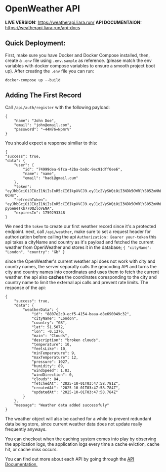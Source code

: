 # OpenWeather API

**LIVE VERSION:** https://weatherapi.liara.run/
**API DOCUMENTAION:** https://weatherapi.liara.run/api-docs

## Quick Deployment:
First, make sure you have Docker and Docker Compose installed, then, create a `.env` file using `.env.sample` as reference. (please match the env variables with docker compose variables to ensure a smooth project boot up).
After creating the `.env` file you can run:

    docker-compose up --build

## Adding The First Record
Call `/api/auth/register` with the following payload:

    {
	    "name": "John Doe",
	    "email": "john@email.com",
	    "password": "~44N76=NpmrV"
    }
You should expect a response similiar to this:

    {
    "success": true,
    "data": {
        "user": {
            "id": "74999dea-9fca-42ba-ba8c-9ec91dff0ee6",
            "name": "name",
            "email": "hadi@gmail.cum"
        },
        "token": "eyJhbGciOiJIUzI1NiIsInR5cCI6IkpXVCJ9.eyJ1c2VySWQiOiI3NDk5OWRlYS05ZmNhLTQyYmEtYmE4Yy05ZWM5MWRmZjBlZTYiLCJlbWFpbCI6ImhhZGlAZ21haWwuY3VtIiwiaWF0IjoxNzU5Mjg5NzQ4LCJleHAiOjE3NTkyOTMzNDh9.lsqZKmLFmuW2eSrz0nZAiGw4lmBvf6KoMIoAvs-0CHs",
        "refreshToken": "eyJhbGciOiJIUzI1NiIsInR5cCI6IkpXVCJ9.eyJ1c2VySWQiOiI3NDk5OWRlYS05ZmNhLTQyYmEtYmE4Yy05ZWM5MWRmZjBlZTYiLCJlbWFpbCI6ImhhZGlAZ21haWwuY3VtIiwiaWF0IjoxNzU5Mjg5NzQ4LCJleHAiOjE3NTk4OTQ1NDh9.DHzR2jnmr85Kg6CPkLEEOw-pyGeWeTKb770QZloVENA",
        "expiresIn": 1759293348
    }
We need the `token` to create our first weather record since it's a protected endpoint.
next, call `/api/weather`, make sure to set a request header for authorization before calling the api  `Authorization: Bearer your-token`
this api takes a cityName and country as it's payload and fetched the current weather from OpenWeather and stores it in the database;
`{ "cityName": "London", "country": "Gb" }`

since the OpenWeather's current weather api does not work with city and country names, the server separatly calls the geocoding API and turns the city and country names into coordinates and uses them to fetch the current weather.
the api also **caches** the coordinates coresponding to the city and country name to limit the external api calls and prevent rate limits.
The response of the api:

    {
	    "success": true,
	    "data": {
	        "weatherData": {
	            "id": "8807e2c9-ecf5-4154-baaa-d8e690049c32",
	            "cityName": "London",
	            "country": "GB",
	            "lat": 51.5072,
	            "lon": -0.1276,
	            "main": "Clouds",
	            "description": "broken clouds",
	            "temperature": 10,
	            "feelsLike": 10,
	            "minTemperature": 9,
	            "maxTemperature": 12,
	            "pressure": 1027,
	            "humidity": 89,
	            "windSpeed": 1.03,
	            "windDirection": 0,
	            "clouds": 84,
	            "fetchedAt": "2025-10-01T03:47:58.781Z",
	            "createdAt": "2025-10-01T03:47:58.784Z",
	            "updatedAt": "2025-10-01T03:47:58.784Z"
	        }
	    },
	    "message": "Weather data added successfuly"
    }

The weather object will also be cached for a while to prevent redundant data being store, since current weather data does not update really frequently anyways.

You can checkout when the caching system comes into play by observing the application logs, the application logs every time a cache eviction, cache hit, or cache miss occurs.

You can find out more about each API by going through the [API Documentation.](https://weatherapi.liara.run/api-docs) 
